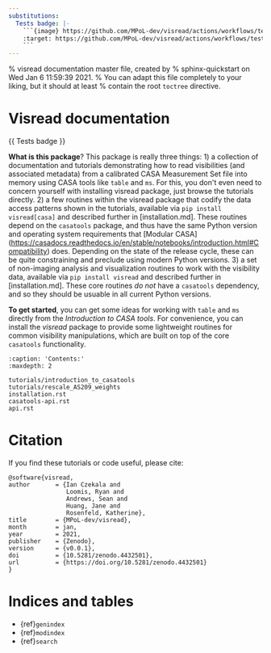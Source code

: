 ```yaml
---
substitutions:
  Tests badge: |-
    ```{image} https://github.com/MPoL-dev/visread/actions/workflows/tests.yml/badge.svg
    :target: https://github.com/MPoL-dev/visread/actions/workflows/tests.yml
    ```
---
```


% visread documentation master file, created by
% sphinx-quickstart on Wed Jan  6 11:59:39 2021.
% You can adapt this file completely to your liking, but it should at least
% contain the root `toctree` directive.

# Visread documentation

{{ Tests badge }}

**What is this package**? This package is really three things:
1\) a collection of documentation and tutorials demonstrating how to read visibilities (and associated metadata) from a calibrated CASA Measurement Set file into memory using CASA tools like `table` and `ms`. For this, you don't even need to concern yourself with installing visread package, just browse the tutorials directly.
2\) a few routines within the visread package that codify the data access patterns shown in the tutorials, available via `pip install visread[casa]` and described further in \[installation.md\]. These routines depend on the `casatools` package, and thus have the same Python version and operating system requirements that \[Modular CASA\](<https://casadocs.readthedocs.io/en/stable/notebooks/introduction.html#Compatibility>) does. Depending on the state of the release cycle, these can be quite constraining and preclude using modern Python versions.
3\) a set of non-imaging analysis and visualization routines to work with the visibility data, available via `pip install visread` and described further in \[installation.md\]. These core routines *do not* have a `casatools` dependency, and so they should be usuable in all current Python versions.

**To get started**, you can get some ideas for working with `table` and `ms` directly from the *Introduction to CASA tools*. For convenience, you can install the *visread* package to provide some lightweight routines for common visibility manipulations, which are built on top of the core `casatools` functionality.

```{toctree}
:caption: 'Contents:'
:maxdepth: 2

tutorials/introduction_to_casatools
tutorials/rescale_AS209_weights
installation.rst
casatools-api.rst
api.rst
```

# Citation

If you find these tutorials or code useful, please cite:

```
@software{visread,
author       = {Ian Czekala and
                Loomis, Ryan and
                Andrews, Sean and
                Huang, Jane and
                Rosenfeld, Katherine},
title        = {MPoL-dev/visread},
month        = jan,
year         = 2021,
publisher    = {Zenodo},
version      = {v0.0.1},
doi          = {10.5281/zenodo.4432501},
url          = {https://doi.org/10.5281/zenodo.4432501}
}
```

# Indices and tables

- {ref}`genindex`
- {ref}`modindex`
- {ref}`search`
